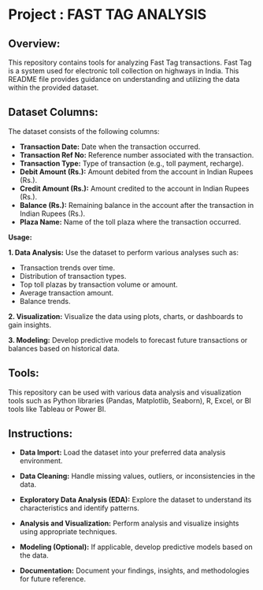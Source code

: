# Project : FAST TAG ANALYSIS

## Overview:
This repository contains tools for analyzing Fast Tag transactions. Fast Tag is a system used for electronic toll collection on highways in India. This README file provides guidance on understanding and utilizing the data within the provided dataset.

## Dataset Columns:
The dataset consists of the following columns:

* **Transaction Date:** Date when the transaction occurred.
* **Transaction Ref No:** Reference number associated with the transaction.
* **Transaction Type:** Type of transaction (e.g., toll payment, recharge).
* **Debit Amount (Rs.):** Amount debited from the account in Indian Rupees (Rs.).
* **Credit Amount (Rs.):** Amount credited to the account in Indian Rupees (Rs.).
* **Balance (Rs.):** Remaining balance in the account after the transaction in Indian Rupees (Rs.).
* **Plaza Name:** Name of the toll plaza where the transaction occurred.
  
**Usage:**

**1. Data Analysis:** Use the dataset to perform various analyses such as:
* Transaction trends over time.
* Distribution of transaction types.
* Top toll plazas by transaction volume or amount.
* Average transaction amount.
* Balance trends.
  
**2. Visualization:** Visualize the data using plots, charts, or dashboards to gain insights.

**3. Modeling:** Develop predictive models to forecast future transactions or balances based on historical data.

 ## Tools: 
This repository can be used with various data analysis and visualization tools such as Python libraries (Pandas, Matplotlib, Seaborn), R, Excel, or BI tools like Tableau or Power BI.

## Instructions:
* **Data Import:** Load the dataset into your preferred data analysis environment.

* **Data Cleaning:** Handle missing values, outliers, or inconsistencies in the data.

* **Exploratory Data Analysis (EDA):** Explore the dataset to understand its characteristics and identify patterns.

* **Analysis and Visualization:** Perform analysis and visualize insights using appropriate techniques.

* **Modeling (Optional):** If applicable, develop predictive models based on the data.

* **Documentation:** Document your findings, insights, and methodologies for future reference.
